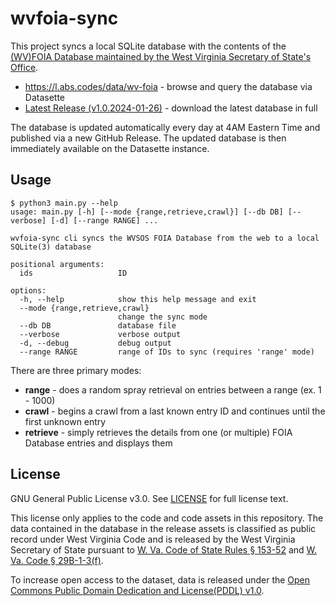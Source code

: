 # wvfoia-sync

This project syncs a local SQLite database with the contents of the [(WV)FOIA Database maintained by the West Virginia Secretary of State's Office](https://erls.wvsos.gov/FOIA_Database/Search).

* https://l.abs.codes/data/wv-foia - browse and query the database via Datasette
* [Latest Release (v1.0.2024-01-26)](https://github.com/AustinDizzy/wvfoia-sync/releases/latest) - download the latest database in full

The database is updated automatically every day at 4AM Eastern Time and published via a new GitHub Release. The updated database is then immediately available on the Datasette instance.

## Usage

```
$ python3 main.py --help
usage: main.py [-h] [--mode {range,retrieve,crawl}] [--db DB] [--verbose] [-d] [--range RANGE] ...

wvfoia-sync cli syncs the WVSOS FOIA Database from the web to a local SQLite(3) database

positional arguments:
  ids                   ID

options:
  -h, --help            show this help message and exit
  --mode {range,retrieve,crawl}
                        change the sync mode
  --db DB               database file
  --verbose             verbose output
  -d, --debug           debug output
  --range RANGE         range of IDs to sync (requires 'range' mode)
```

There are three primary modes:
* **range** - does a random spray retrieval on entries between a range (ex. 1 - 1000)
* **crawl** - begins a crawl from a last known entry ID and continues until the first unknown entry
* **retrieve** - simply retrieves the details from one (or multiple) FOIA Database entries and displays them

## License
GNU General Public License v3.0. See [LICENSE](./LICENSE) for full license text.

This license only applies to the code and code assets in this repository. The data contained in the database in the release assets is classified as public record under West Virginia Code and is released by the West Virginia Secretary of State pursuant to [W. Va. Code of State Rules § 153-52](https://apps.sos.wv.gov/adlaw/csr/rule.aspx?rule=153-52) and [W. Va. Code § 29B-1-3(f)](https://code.wvlegislature.gov/29B-1-3/).

To increase open access to the dataset, data is released under the [Open Commons Public Domain Dedication and License(PDDL) v1.0](https://opendatacommons.org/licenses/pddl/1-0/).